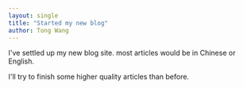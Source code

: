 ```yaml
---
layout: single
title: "Started my new blog"
author: Tong Wang
---
```


I've settled up my new blog site. most articles would be in Chinese or English.

I'll try to finish some higher quality articles than before.
